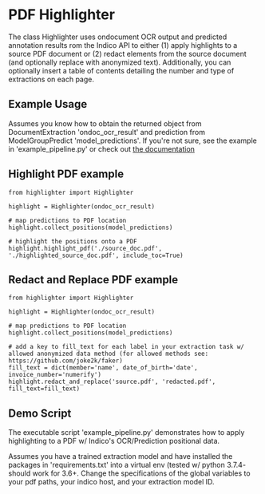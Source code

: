 # PDF Highlighter

The class Highlighter uses ondocument OCR output and predicted 
annotation results rom the Indico API to either (1) apply highlights to a 
source PDF document or (2) redact elements from the source document (and 
optionally replace with anonymized text). Additionally, you can optionally 
insert a table of contents detailing the number and type of extractions on 
each page.   


## Example Usage
Assumes you know how to obtain the returned object from DocumentExtraction 
'ondoc_ocr_result' and prediction from ModelGroupPredict 'model_predictions'. 
If you're not sure, see the example in 'example_pipeline.py' or 
check out [the documentation](https://indicodatasolutions.github.io/indico-client-python/)

## Highlight PDF example
```
from highlighter import Highlighter

highlight = Highlighter(ondoc_ocr_result)

# map predictions to PDF location
highlight.collect_positions(model_predictions)

# highlight the positions onto a PDF
highlight.highlight_pdf('./source_doc.pdf', './highlighted_source_doc.pdf', include_toc=True)
```

## Redact and Replace PDF example
```
from highlighter import Highlighter

highlight = Highlighter(ondoc_ocr_result)

# map predictions to PDF location
highlight.collect_positions(model_predictions)

# add a key to fill_text for each label in your extraction task w/ allowed anonymized data method (for allowed methods see: https://github.com/joke2k/faker)
fill_text = dict(member='name', date_of_birth='date', invoice_number='numerify')
highlight.redact_and_replace('source.pdf', 'redacted.pdf', fill_text=fill_text)
```

## Demo Script

The executable script 'example_pipeline.py' demonstrates how to apply highlighting to 
a PDF w/ Indico's OCR/Prediction positional data. 

Assumes you have a trained extraction model and have installed the packages 
in 'requirements.txt' into a virtual env (tested w/ python 3.7.4- should work for 3.6+.
Change the specifications of the global variables to your pdf paths, your indico host,
and your extraction model ID.
